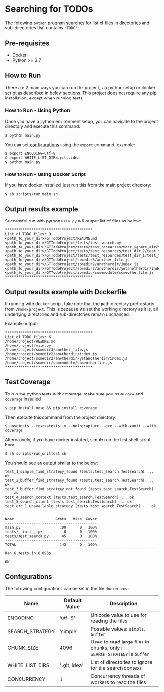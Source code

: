 # Searching for TODOs

The following `python` program searches for list of files in directories and sub-directories that contains `"TODO"`.

## Pre-requisites

* Docker
* Python >= 3.7

## How to Run

There are 2 main ways you can run the project, via python setup or docker script as described in below sections.
This project does not require any pip installation, except when running tests.

### How to Run - Using Python

Once you have a python environment setup, you can navigate to the project directory and execute this command:

```commandline
$ python main.py
```

You can set [configurations](#configurations) using the `export` command, example:

```commandline
$ export ENCODING=utf-8
$ export WHITE_LIST_DIR=.git,.idea
$ python main.py
```

### How to Run - Using Docker Script

If you have docker installed, just run this from the main project directory:

```commandline
$ sh scripts/run_main.sh
```

## Output results example

Successful run with python `main.py` will output list of files as below:

```text
****************************************
List of TODO files: 9
<path_to_your_dir>/GTTodoProject/README.md
<path_to_your_dir>/GTTodoProject/tests/test_search.py
<path_to_your_dir>/GTTodoProject/tests/test_resources/test_ignore_dir/test_ignore_file.js
<path_to_your_dir>/GTTodoProject/tests/test_resources/test_dir_2/test_sub_dir_2/test_file_2_2.js
<path_to_your_dir>/GTTodoProject/tests/test_resources/test_dir_1/test_file.js
<path_to_your_dir>/GTTodoProject/somedir3/another_file.js
<path_to_your_dir>/GTTodoProject/somedir2/anotherdir/index.js
<path_to_your_dir>/GTTodoProject/somedir2/anotherdir/yetanotherdir/index.js
<path_to_your_dir>/GTTodoProject/somedir/somemodule/someotherfile.js
****************************************
```

## Output results example with Dockerfile

If running with docker script, take note that the path directory prefix starts from `/home/project`.
This is because we set the working directory as it is, all underlying directories and sub-directories remain unchanged.

Example output:  

```text
****************************************
List of TODO files: 6
/home/project/README.md
/home/project/main.py
/home/project/somedir3/another_file.js
/home/project/somedir2/anotherdir/index.js
/home/project/somedir2/anotherdir/yetanotherdir/index.js
/home/project/somedir/somemodule/someotherfile.js
****************************************
```

## Test Coverage

To run the python tests with coverage, make sure you have `nose` and `coverage` installed:

```commandline
$ pip install nose && pip install coverage
```

Then execute this command from the project directory:

```commandline
$ nosetests --tests=tests -v --nologcapture --exe --with-xunit --with-coverage
```

Alternatively, if you have docker installed, simply run the test shell script here:

```commandline
$ sh scripts/run_unittest.sh
```

You should see an output similar to the below:

```text
test_1_simple_find_strategy_found (tests.test_search.TestSearch) ... ok
test_2_buffer_find_strategy_found (tests.test_search.TestSearch) ... ok
test_3_buffer_find_strategy_not_found (tests.test_search.TestSearch) ... ok
test_4_search_context (tests.test_search.TestSearch) ... ok
test_5_search_client (tests.test_search.TestSearch) ... ok
test_err_1_unavailable_strategy (tests.test_search.TestSearch) ... ok


Name                   Stmts   Miss  Cover
------------------------------------------
main.py                  100      0   100%
tests/__init__.py          0      0   100%
tests/test_search.py      45      0   100%
------------------------------------------
TOTAL                    145      0   100%
----------------------------------------------------------------------
Ran 6 tests in 0.093s

OK

```

## Configurations

The following configurations can be set in the file `docker_env`:

| Name | Default Value | Description |
|---------------|---------------|---------------|
| ENCODING | 'utf-8'  | Unicode value to use for reading the files  |
| SEARCH_STRATEGY | 'simple'  | Possible values: `simple`, `buffer`  |
| CHUNK_SIZE | 4096  | Used to read large files in chunks, only if `SEARCH_STRATEGY` is `buffer`  |
| WHITE_LIST_DIRS | ".git,.idea"  | List of directories to ignore for the search context  |
| CONCURRENCY | 1  | Concurrency threads of workers to read the files  |